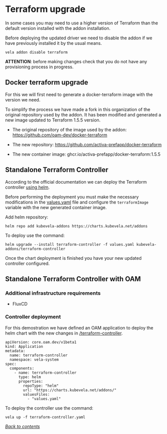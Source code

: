 # Terraform upgrade

In some cases you may need to use a higher version of Terraform than the default version installed with the addon installation. 

Before deploying the updated driver we need to disable the addon if we have previously installed it by the usual means.

```
vela addon disable terraform
```
__ATTENTION__: before making changes check that you do not have any provisioning process in progress.

## Docker terraform upgrade

For this we will first need to generate a docker-terraform image with the version we need.

To simplify the process we have made a fork in this organization of the original repository used by the addon. It has been modified and generated a new image updated to Terraform 1.5.5 version.

- The original repository of the image used by the addon: https://github.com/oam-dev/docker-terraform

- The new repository: https://github.com/activa-prefapp/docker-terraform

- The new container image: ghcr.io/activa-prefapp/docker-terraform:1.5.5


## Standalone Terraform Controller

According to the official documentation we can deploy the Terraform controller [using helm](https://github.com/kubevela/terraform-controller/blob/master/getting-started.md#standalone-terraform-controller). 

Before performing the deployment you must make the necessary modifications in the [values.yaml](../terraform-controller/values.yaml) file and configure the ``terraformImage`` variable with the new generated container image.

Add helm repository:

```
helm repo add kubevela-addons https://charts.kubevela.net/addons
```

To deploy use the command:

```
helm upgrade --install terraform-controller -f values.yaml kubevela-addons/terraform-controller
```

Once the chart deployment is finished you have your new updated controller configured.

## Standalone Terraform Controller with OAM

### Additional infrastructure requirements

- FluxCD

### Controller deployment

For this demostration we have defined an OAM application to deploy the helm chart with the new changes in [/terraform-controller](../terraform-controller/).

```
apiVersion: core.oam.dev/v1beta1
kind: Application
metadata:
  name: terraform-controller
  namespace: vela-system
spec:
  components:
    - name: terraform-controller
      type: helm
      properties:
        repoType: "helm"
        url: "https://charts.kubevela.net/addons/"
        valuesFiles:
          - "values.yaml"
```

To deploy the controller use the command:

```
vela up -f terraform-controller.yaml
```



*[Back to contents](../README.md)*